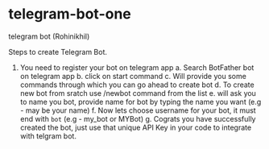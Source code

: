 # telegram-bot-one
telegram bot (Rohinikhil)

Steps to create Telegram Bot.
1. You need to register your bot on telegram app
    a. Search BotFather bot on telegram app
    b. click on start command 
    c. Will provide you some commands through which you can go ahead to create bot
    d. To create new bot from sratch use /newbot command from the list
    e. will ask you to name you bot, provide name for bot by typing the name you want (e.g - may be your name)
    f. Now lets choose username for your bot, it must end with `bot` (e.g - my_bot or MYBot)
    g. Cograts you have successfully created the bot, just use that unique API Key in your code to integrate with telgram bot.
    
    
